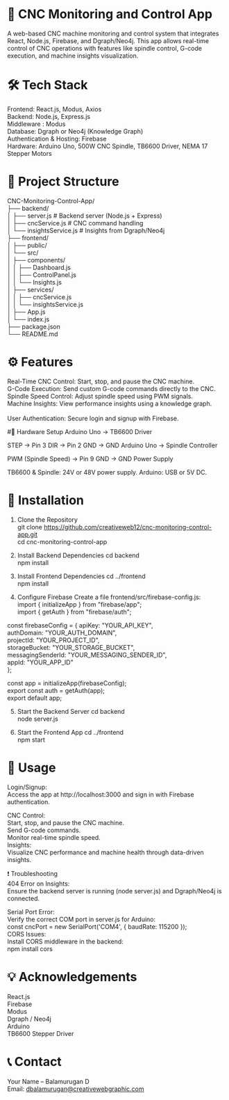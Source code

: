 # 🚀 CNC Monitoring and Control App
A web-based CNC machine monitoring and control system that integrates React, Node.js, Firebase, and Dgraph/Neo4j. This app allows real-time control of CNC operations with features like spindle control, G-code execution, and machine insights visualization.

# 🛠️ Tech Stack
Frontend: React.js, Modus, Axios  
Backend: Node.js, Express.js  
Middleware : Modus  
Database: Dgraph or Neo4j (Knowledge Graph)  
Authentication & Hosting: Firebase  
Hardware: Arduino Uno, 500W CNC Spindle, TB6600 Driver, NEMA 17 Stepper Motors  

# 📂 Project Structure
CNC-Monitoring-Control-App/  
 ├── backend/  
 │   ├── server.js            # Backend server (Node.js + Express)  
 │   ├── cncService.js        # CNC command handling  
 │   └── insightsService.js   # Insights from Dgraph/Neo4j  
 ├── frontend/  
 │   ├── public/  
 │   └── src/  
 │       ├── components/  
 │       │   ├── Dashboard.js  
 │       │   ├── ControlPanel.js  
 │       │   └── Insights.js  
 │       ├── services/  
 │       │   ├── cncService.js  
 │       │   └── insightsService.js  
 │       ├── App.js  
 │       └── index.js  
 ├── package.json  
 └── README.md  

# ⚙️ Features
Real-Time CNC Control: Start, stop, and pause the CNC machine.  <br>
G-Code Execution: Send custom G-code commands directly to the CNC.  <br>
Spindle Speed Control: Adjust spindle speed using PWM signals.  <br>
Machine Insights: View performance insights using a knowledge graph.<br>  
User Authentication: Secure login and signup with Firebase.  

#🔌 Hardware Setup
Arduino Uno → TB6600 Driver

STEP → Pin 3
DIR → Pin 2
GND → GND
Arduino Uno → Spindle Controller

PWM (Spindle Speed) → Pin 9
GND → GND
Power Supply

TB6600 & Spindle: 24V or 48V power supply.
Arduino: USB or 5V DC.

# 🚀 Installation
1. Clone the Repository  
git clone https://github.com/creativeweb12/cnc-monitoring-control-app.git  <br>
cd cnc-monitoring-control-app  

3. Install Backend Dependencies
cd backend  <br>
npm install  

4. Install Frontend Dependencies
cd ../frontend  <br>
npm install  

5. Configure Firebase
Create a file frontend/src/firebase-config.js:  <br>
import { initializeApp } from "firebase/app";  <br>
import { getAuth } from "firebase/auth";  

const firebaseConfig = {
  apiKey: "YOUR_API_KEY",  <br>
  authDomain: "YOUR_AUTH_DOMAIN",<br>
  projectId: "YOUR_PROJECT_ID",  <br>
  storageBucket: "YOUR_STORAGE_BUCKET",<br>
  messagingSenderId: "YOUR_MESSAGING_SENDER_ID", <br>
  appId: "YOUR_APP_ID"  
};  

const app = initializeApp(firebaseConfig);  <br>
export const auth = getAuth(app);  <br>
export default app;  

5. Start the Backend Server
cd backend  <br>
node server.js

7. Start the Frontend App
cd ../frontend  <br>
npm start

# 📱 Usage
Login/Signup:  <br>
Access the app at http://localhost:3000 and sign in with Firebase authentication.

CNC Control:  <br>
Start, stop, and pause the CNC machine.<br>
Send G-code commands.  <br>
Monitor real-time spindle speed.<br>
Insights:  <br>
Visualize CNC performance and machine health through data-driven insights.

❗ Troubleshooting <br> 
404 Error on Insights: <br>
Ensure the backend server is running (node server.js) and Dgraph/Neo4j is connected.

Serial Port Error:  <br>
Verify the correct COM port in server.js for Arduino:  <br>
const cncPort = new SerialPort('COM4', { baudRate: 115200 }); <br>
CORS Issues:  <br>
Install CORS middleware in the backend:<br>
npm install cors

# 💡 Acknowledgements  <br>
React.js  <br>
Firebase  <br>
Modus <br>
Dgraph / Neo4j<br>
Arduino  <br>
TB6600 Stepper Driver  

# 📞 Contact
Your Name – Balamurugan D  <br>
Email: dbalamurugan@creativewebgraphic.com
